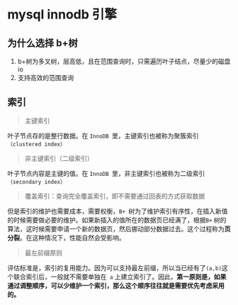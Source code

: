 # mysql innodb 引擎

## 为什么选择 b+树

1. b+树为多叉树，层高低，且在范围查询时，只需遍历叶子结点，尽量少的磁盘 io
2. 支持高效的范围查询



## 索引

> 主键索引

叶子节点存的是整行数据。在 `InnoDB `里，主键索引也被称为聚簇索引`（clustered index）`

> 非主键索引（二级索引）

叶子节点内容是主键的值。在 `InnoDB `里，非主键索引也被称为二级索引`（secondary index）`

> 覆盖索引：查询完全覆盖索引，即不需要通过回表的方式获取数据

但是索引的维护也需要成本，需要权衡，`B+ `树为了维护索引有序性，在插入新值的时候需要做必要的维护。如果新插入的值所在的数据页已经满了，根据`B+` 树的算法，这时候需要申请一个新的数据页，然后挪动部分数据过去。这个过程称为**页分裂**。在这种情况下，性能自然会受影响。

> 最左前缀原则

评估标准是，索引的复用能力。因为可以支持最左前缀，所以当已经有了`(a,b)`这个联合索引后，一般就不需要单独在` a` 上建立索引了。因此，**第一原则是，如果通过调整顺序，可以少维护一个索引，那么这个顺序往往就是需要优先考虑采用的。**







#### 